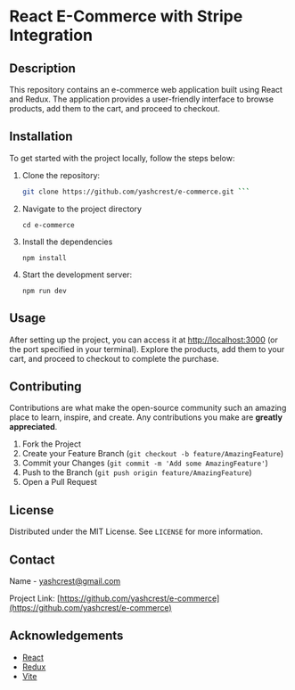 # React E-Commerce with Stripe Integration

## Description

This repository contains an e-commerce web application built using React and Redux. The application provides a user-friendly interface to browse products, add them to the cart, and proceed to checkout.

## Installation

To get started with the project locally, follow the steps below:

1. Clone the repository:
   ````sh
   git clone https://github.com/yashcrest/e-commerce.git ```
   ````
2. Navigate to the project directory
   ```
   cd e-commerce
   ```
3. Install the dependencies
   ```
   npm install
   ```
4. Start the development server:
   ```
   npm run dev
   ```

## Usage

After setting up the project, you can access it at [http://localhost:3000](http://localhost:3000) (or the port specified in your terminal). Explore the products, add them to your cart, and proceed to checkout to complete the purchase.

## Contributing

Contributions are what make the open-source community such an amazing place to learn, inspire, and create. Any contributions you make are **greatly appreciated**.

1. Fork the Project
2. Create your Feature Branch (`git checkout -b feature/AmazingFeature`)
3. Commit your Changes (`git commit -m 'Add some AmazingFeature'`)
4. Push to the Branch (`git push origin feature/AmazingFeature`)
5. Open a Pull Request

## License

Distributed under the MIT License. See `LICENSE` for more information.

## Contact

Name - [yashcrest@gmail.com](mailto:yashcrest@gmail.com)

Project Link: [https://github.com/yashcrest/e-commerce](https://github.com/yashcrest/e-commerce)

## Acknowledgements

- [React](https://reactjs.org/)
- [Redux](https://redux.js.org/)
- [Vite](https://vitejs.dev/)
